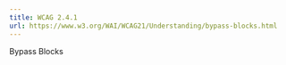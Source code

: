 ```yaml
---
title: WCAG 2.4.1
url: https://www.w3.org/WAI/WCAG21/Understanding/bypass-blocks.html
---
```

Bypass Blocks